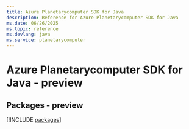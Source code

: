 ```yaml
---
title: Azure Planetarycomputer SDK for Java
description: Reference for Azure Planetarycomputer SDK for Java
ms.date: 06/26/2025
ms.topic: reference
ms.devlang: java
ms.service: planetarycomputer
---
```

# Azure Planetarycomputer SDK for Java - preview
## Packages - preview
[!INCLUDE [packages](planetarycomputer-index.md)]